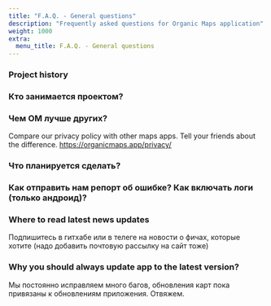 ```yaml
---
title: "F.A.Q. - General questions"
description: "Frequently asked questions for Organic Maps application"
weight: 1000
extra:
  menu_title: F.A.Q. - General questions
---
```


### Project history

### Кто занимается проектом?

### Чем OM лучше других?

Compare our privacy policy with other maps apps. Tell your friends about the difference. https://organicmaps.app/privacy/

### Что планируется сделать?

### Как отправить нам репорт об ошибке? Как включать логи (только андроид)?

### Where to read latest news updates

Подпишитесь в гитхабе или в телеге на новости о фичах, которые хотите (надо добавить почтовую рассылку на сайт тоже)

### Why you should always update app to the latest version?

Мы постоянно исправляем много багов, обновления карт пока привязаны к обновлениям приложения. Отвяжем.


[github]: https://github.com/organicmaps/organicmaps
[license]: http://www.apache.org/licenses/LICENSE-2.0
[copyright]: https://github.com/organicmaps/organicmaps/blob/master/data/copyright.html
